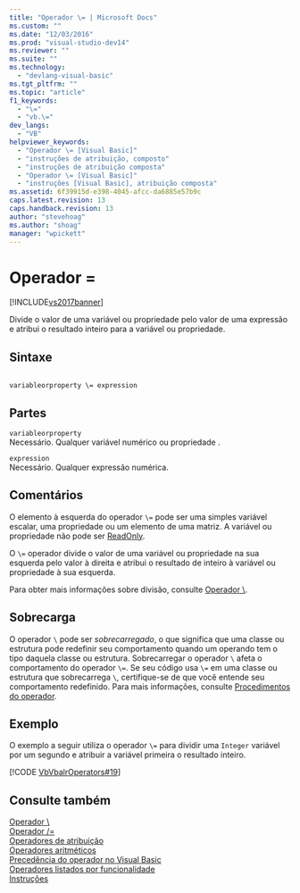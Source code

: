 ```yaml
---
title: "Operador \= | Microsoft Docs"
ms.custom: ""
ms.date: "12/03/2016"
ms.prod: "visual-studio-dev14"
ms.reviewer: ""
ms.suite: ""
ms.technology: 
  - "devlang-visual-basic"
ms.tgt_pltfrm: ""
ms.topic: "article"
f1_keywords: 
  - "\="
  - "vb.\="
dev_langs: 
  - "VB"
helpviewer_keywords: 
  - "Operador \= [Visual Basic]"
  - "instruções de atribuição, composto"
  - "instruções de atribuição composta"
  - "Operador \= [Visual Basic]"
  - "instruções [Visual Basic], atribuição composta"
ms.assetid: 6f39915d-e398-4045-afcc-da6885e57b9c
caps.latest.revision: 13
caps.handback.revision: 13
author: "stevehoag"
ms.author: "shoag"
manager: "wpickett"
---
```

# Operador \=
[!INCLUDE[vs2017banner](../../../csharp/includes/vs2017banner.md)]

Divide o valor de uma variável ou propriedade pelo valor de uma expressão e atribui o resultado inteiro para a variável ou propriedade.  
  
## Sintaxe  
  
```  
  
variableorproperty \= expression  
```  
  
## Partes  
 `variableorproperty`  
 Necessário.  Qualquer variável numérico ou propriedade .  
  
 `expression`  
 Necessário.  Qualquer expressão numérica.  
  
## Comentários  
 O elemento à esquerda do operador `\=` pode ser uma simples variável escalar, uma propriedade ou um elemento de uma matriz.  A variável ou propriedade não pode ser [ReadOnly](../../../visual-basic/language-reference/modifiers/readonly.md).  
  
 O `\=` operador divide o valor de uma variável ou propriedade na sua esquerda pelo valor à direita e atribui o resultado de inteiro à variável ou propriedade à sua esquerda.  
  
 Para obter mais informações sobre divisão, consulte [Operador \\](../../../visual-basic/language-reference/operators/integer-division-operator.md).  
  
## Sobrecarga  
 O operador `\` pode ser *sobrecarregado*, o que significa que uma classe ou estrutura pode redefinir seu comportamento quando um operando tem o tipo daquela classe ou estrutura.  Sobrecarregar o operador `\` afeta o comportamento do operador `\=`.  Se seu código usa `\=` em uma classe ou estrutura que sobrecarrega `\`, certifique\-se de que você entende seu comportamento redefinido.  Para mais informações, consulte [Procedimentos do operador](../../../visual-basic/programming-guide/language-features/procedures/operator-procedures.md).  
  
## Exemplo  
 O exemplo a seguir utiliza o operador `\=` para dividir uma `Integer` variável por um segundo e atribuir a variável primeira o resultado inteiro.  
  
 [!CODE [VbVbalrOperators#19](../CodeSnippet/VS_Snippets_VBCSharp/VbVbalrOperators#19)]  
  
## Consulte também  
 [Operador \\](../../../visual-basic/language-reference/operators/integer-division-operator.md)   
 [Operador \/\=](../../../visual-basic/language-reference/operators/floating-point-division-assignment-operator.md)   
 [Operadores de atribuição](../../../visual-basic/language-reference/operators/assignment-operators.md)   
 [Operadores aritméticos](../../../visual-basic/programming-guide/language-features/operators-and-expressions/arithmetic-operators.md)   
 [Precedência do operador no Visual Basic](../../../visual-basic/language-reference/operators/operator-precedence.md)   
 [Operadores listados por funcionalidade](../../../visual-basic/language-reference/operators/operators-listed-by-functionality.md)   
 [Instruções](../../../visual-basic/programming-guide/language-features/statements.md)